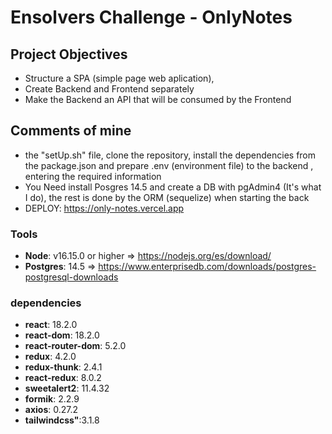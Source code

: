 

# Ensolvers Challenge - OnlyNotes

## Project Objectives

- Structure a SPA (simple page web aplication),
- Create Backend and Frontend separately
- Make the Backend an API that will be consumed by the Frontend

## Comments of mine

- the "setUp.sh" file, clone the repository, install the dependencies from the package.json 
and prepare .env (environment file) to the backend , entering the required information
- You Need install Posgres 14.5 and create a DB with pgAdmin4 (It's what I do), the rest is done by the ORM (sequelize) when starting the back
- DEPLOY: https://only-notes.vercel.app


### Tools

- __Node__: v16.15.0 or higher => https://nodejs.org/es/download/
- __Postgres__: 14.5 => https://www.enterprisedb.com/downloads/postgres-postgresql-downloads

### dependencies

- __react__: 18.2.0
- __react-dom__: 18.2.0
- __react-router-dom__: 5.2.0
- __redux__: 4.2.0
- __redux-thunk__: 2.4.1
- __react-redux__: 8.0.2
- __sweetalert2__: 11.4.32
- __formik__: 2.2.9
- __axios__: 0.27.2
- __tailwindcss"__:3.1.8